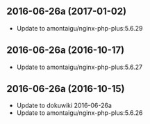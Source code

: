 
## 2016-06-26a (2017-01-02)
- Update to amontaigu/nginx-php-plus:5.6.29

## 2016-06-26a (2016-10-17)
- Update to amontaigu/nginx-php-plus:5.6.27

## 2016-06-26a (2016-10-15)
- Update to dokuwiki 2016-06-26a
- Update to amontaigu/nginx-php-plus:5.6.26
